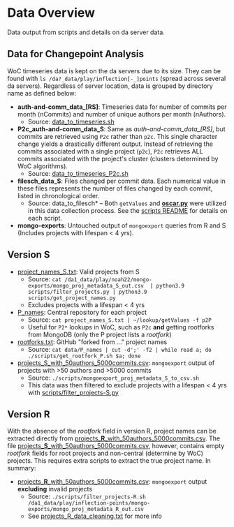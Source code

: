 # Data Overview

Data output from scripts and details on da server data.

## Data for Changepoint Analysis

WoC timeseries data is kept on the da servers due to its size. They can be found with `ls /da?_data/play/inflection[-_]points` (spread across several da servers). Regardless of server location, data is grouped by directory name as defined below:

-  **auth-and-comm_data_[RS]**: Timeseries data for number of commits per month (nCommits) and number of unique authors per month (nAuthors).
    - Source: [data_to_timeseries.sh](../scripts/data_to_timeseries.sh) 
- **P2c_auth-and-comm_data_S**: Same as *auth-and-comm_data_[RS]*, but commits are retrieved using `P2c` rather than `p2c`. This single character change yields a drastically different output. Instead of retrieving the commits associated with a single project (`p2c`), `P2c` retrieves ALL commits associated with the project's cluster (clusters determined by WoC algorithms). 
  - Source: [data_to_timeseries_P2c.sh](../scripts/data_to_timeseries_P2c.sh)
- **filesch_data_S**: Files changed per commit data. Each numerical value in these files represents the number of files changed by each commit, listed in chronological order.
  - Source: data_to_filesch* – Both `getValues` and __[oscar.py](https://github.com/ssc-oscar/oscar.py)__ were utilized in this data collection process. See the [scripts README](../scripts/README.md) for details on each script.
- **mongo-exports**: Untouched output of `mongoexport` queries from R and S (Includes projects with lifespan < 4 yrs).

## Version S

- [project_names_S.txt](project_names_S.txt): Valid projects from S
  - Source:  `cat /da1_data/play/noah22/mongo-exports/mongo_proj_metadata_S_out.csv  | python3.9 scripts/filter_projects.py | python3.9 scripts/get_project_names.py`
  - Excludes projects with a lifespan < 4 yrs
- [P_names](P_names): Central repository for each project
  - Source: `cat project_names_S.txt | ~/lookup/getValues -f p2P`
  - Useful for `P2*` lookups in WoC, such as `P2c` **and** getting rootforks from MongoDB (only the P project lists a _rootfork_)
- [rootforks.txt](rootforks.txt): GitHub "forked from ..." project names
  - Source: `cat data/P_names | cut -d';' -f2 | while read a; do ./scripts/get_rootfork_P.sh $a; done`
- [projects_S_with_50authors_5000commits.csv](projects_S_with_50authors_5000commits.csv): `mongoexport` output of projects with >50 authors and >5000 commits
  - Source: `./scripts/mongoexport_proj_metadata_S_to_csv.sh `
  - This data was then filtered to exclude projects with a lifespan < 4 yrs with [scripts/filter_projects-S.py](../scripts/filter_projects-S.py) 

## Version R

With the absence of the *rootfork* field in version R, project names can be extracted directly from [projects\_**R**\_with_50authors_5000commits.csv](projects_R_with_50authors_5000commits.csv). The file [projects\_**S**\_with_50authors_5000commits.csv](projects_S_with_50authors_5000commits.csv), however, contains empty _rootfork_ fields for root projects and non-central (determine by WoC) projects. This requires extra scripts to extract the true project name. In summary:

- [projects\_**R**\_with_50authors_5000commits.csv](projects_R_with_50authors_5000commits.csv): `mongoexport` output **excluding** invalid projects
  - Source: `./scripts/filter_projects-R.sh /da1_data/play/inflection-points/mongo-exports/mongo_proj_metadata_R_out.csv`
  - See [projects_R_data_cleaning.txt](projects_R_data_cleaning.txt) for more info
